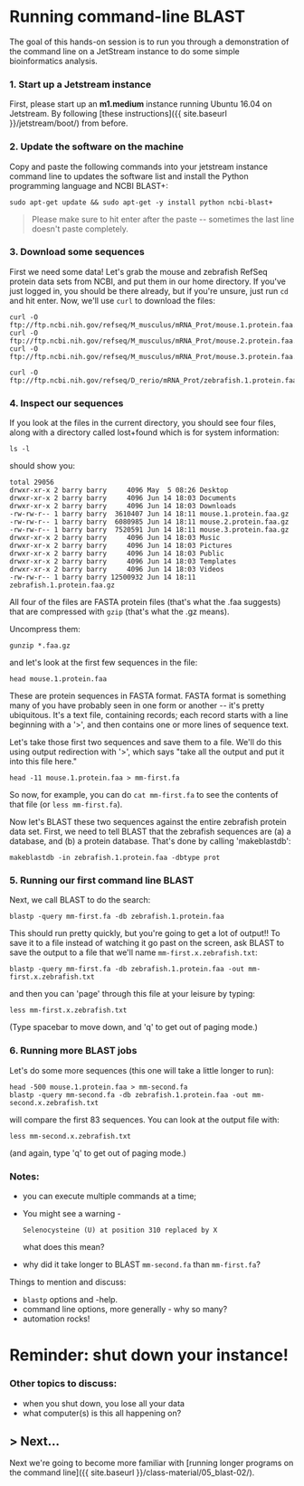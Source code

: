 # Running command-line BLAST

The goal of this hands-on session is to run you through a demonstration of the
command line on a JetStream instance to do some simple bioinformatics analysis. 

### 1. Start up a Jetstream instance   
First, please start up an **m1.medium** instance running Ubuntu 16.04 on Jetstream. 
By following [these instructions]({{ site.baseurl }}/jetstream/boot/) from before.


### 2. Update the software on the machine

Copy and paste the following commands into your jetstream instance command line to updates the software list and install the Python programming language and NCBI BLAST+:

```
sudo apt-get update && sudo apt-get -y install python ncbi-blast+
```

> Please make sure to hit enter after the paste -- sometimes the last line doesn't
paste completely.


### 3. Download some sequences
First we need some data!  Let's grab the mouse and zebrafish RefSeq
protein data sets from NCBI, and put them in our home directory. If you've just logged
in, you should be there already, but if you're unsure, just run `cd` and hit enter. Now,
we'll use `curl` to download the files:

```
curl -O ftp://ftp.ncbi.nih.gov/refseq/M_musculus/mRNA_Prot/mouse.1.protein.faa.gz
curl -O ftp://ftp.ncbi.nih.gov/refseq/M_musculus/mRNA_Prot/mouse.2.protein.faa.gz
curl -O ftp://ftp.ncbi.nih.gov/refseq/M_musculus/mRNA_Prot/mouse.3.protein.faa.gz

curl -O ftp://ftp.ncbi.nih.gov/refseq/D_rerio/mRNA_Prot/zebrafish.1.protein.faa.gz
```


### 4. Inspect our sequences
If you look at the files in the current directory, you should see four
files, along with a directory called lost+found which is for system
information:

```
ls -l
```

should show you:

```
total 29056
drwxr-xr-x 2 barry barry     4096 May  5 08:26 Desktop
drwxr-xr-x 2 barry barry     4096 Jun 14 18:03 Documents
drwxr-xr-x 2 barry barry     4096 Jun 14 18:03 Downloads
-rw-rw-r-- 1 barry barry  3610407 Jun 14 18:11 mouse.1.protein.faa.gz
-rw-rw-r-- 1 barry barry  6080985 Jun 14 18:11 mouse.2.protein.faa.gz
-rw-rw-r-- 1 barry barry  7520591 Jun 14 18:11 mouse.3.protein.faa.gz
drwxr-xr-x 2 barry barry     4096 Jun 14 18:03 Music
drwxr-xr-x 2 barry barry     4096 Jun 14 18:03 Pictures
drwxr-xr-x 2 barry barry     4096 Jun 14 18:03 Public
drwxr-xr-x 2 barry barry     4096 Jun 14 18:03 Templates
drwxr-xr-x 2 barry barry     4096 Jun 14 18:03 Videos
-rw-rw-r-- 1 barry barry 12500932 Jun 14 18:11 zebrafish.1.protein.faa.gz
```

All four of the files are FASTA protein files (that's what the .faa
suggests) that are compressed with `gzip` (that's what the .gz means).

Uncompress them:

```
gunzip *.faa.gz
```

and let's look at the first few sequences in the file:

```
head mouse.1.protein.faa 
```

These are protein sequences in FASTA format.  FASTA format is something
many of you have probably seen in one form or another -- it's pretty
ubiquitous.  It's a text file, containing records; each record
starts with a line beginning with a '>', and then contains one or more
lines of sequence text.

Let's take those first two sequences and save them to a file.  We'll
do this using output redirection with '>', which says "take
all the output and put it into this file here."


```
head -11 mouse.1.protein.faa > mm-first.fa
```

So now, for example, you can do `cat mm-first.fa` to see the contents of
that file (or `less mm-first.fa`).

Now let's BLAST these two sequences against the entire zebrafish
protein data set. First, we need to tell BLAST that the zebrafish
sequences are (a) a database, and (b) a protein database.  That's done
by calling 'makeblastdb':

```
makeblastdb -in zebrafish.1.protein.faa -dbtype prot
```


### 5. Running our first command line BLAST

Next, we call BLAST to do the search:

```
blastp -query mm-first.fa -db zebrafish.1.protein.faa
```

This should run pretty quickly, but you're going to get a lot of output!!
To save it to a file instead of watching it go past on the screen,
ask BLAST to save the output to a file that we'll name `mm-first.x.zebrafish.txt`:

```
blastp -query mm-first.fa -db zebrafish.1.protein.faa -out mm-first.x.zebrafish.txt
```

and then you can 'page' through this file at your leisure by typing:

```
less mm-first.x.zebrafish.txt
```

(Type spacebar to move down, and 'q' to get out of paging mode.)


### 6. Running more BLAST jobs

Let's do some more sequences (this one will take a little longer to run):

```
head -500 mouse.1.protein.faa > mm-second.fa
blastp -query mm-second.fa -db zebrafish.1.protein.faa -out mm-second.x.zebrafish.txt
```

will compare the first 83 sequences.  You can look at the output file with:

```
less mm-second.x.zebrafish.txt
```

(and again, type 'q' to get out of paging mode.)


### Notes:

* you can execute multiple commands at a time;

* You might see a warning -

    `Selenocysteine (U) at position 310 replaced by X`

  what does this mean?

* why did it take longer to BLAST ``mm-second.fa`` than ``mm-first.fa``?

Things to mention and discuss:

* `blastp` options and -help.
* command line options, more generally - why so many?
* automation rocks!

# Reminder: shut down your instance!

### Other topics to discuss:

* when you shut down, you lose all your data
* what computer(s) is this all happening on?

## > Next...
Next we're going to become more familiar with [running longer programs
on the command line]({{ site.baseurl }}/class-material/05_blast-02/).  


